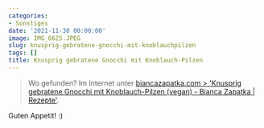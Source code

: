 ```yaml
---
categories:
- Sonstiges
date: '2021-11-30 00:00:00'
image: IMG_6625.JPEG
slug: knusprig-gebratene-gnocchi-mit-knoblauchpilzen
tags: []
title: Knusprig gebratene Gnocchi mit Knoblauch-Pilzen
---
```



> Wo gefunden? Im Internet unter [biancazapatka.com > 'Knusprig gebratene Gnocchi mit Knoblauch-Pilzen (vegan) - Bianca Zapatka | Rezepte'](https://biancazapatka.com/de/knusprig-gebratene-gnocchi-mit-knoblauch-pilzen-vegan/).

Guten Appetit! :)